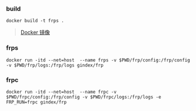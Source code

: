 ### build
```shell
docker build -t frps .
```
> [Docker 镜像](https://hub.docker.com/repository/docker/gindex/frp)
### frps
```shell
docker run -itd --net=host  --name frps -v $PWD/frp/config:/frp/config -v $PWD/frp/logs:/frp/logs gindex/frp
```

### frpc
```shell
docker run -itd --net=host  --name frpc -v $PWD/frpc/config:/frp/config -v $PWD/frpc/logs:/frp/logs -e FRP_RUN=frpc gindex/frp